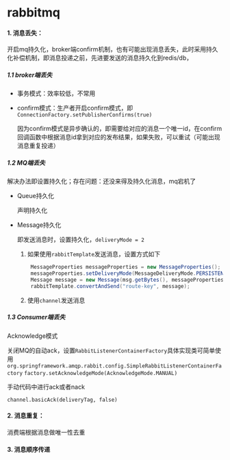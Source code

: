 # rabbitmq
#### 1. 消息丢失：

开启mq持久化，broker端confirm机制，也有可能出现消息丢失，此时采用持久化补偿机制，即消息投递之前，先进要发送的消息持久化到redis/db，

##### 1.1 broker端丢失

* 事务模式：效率较低，不常用

* confirm模式：生产者开启confirm模式，即`ConnectionFactory.setPublisherConfirms(true)`

  因为confirm模式是异步确认的，即需要给对应的消息一个唯一id，在confirm回调函数中根据消息id拿到对应的发布结果，如果失败，可以重试（可能出现消息重复投递）

##### 1.2 MQ端丢失

解决办法即设置持久化；存在问题：还没来得及持久化消息，mq宕机了

* Queue持久化

  声明持久化

* Message持久化

  即发送消息时，设置持久化，`deliveryMode = 2`

  1. 如果使用`rabbitTemplate`发送消息，设置方式如下

     ```java
      MessageProperties messageProperties = new MessageProperties();
      messageProperties.setDeliveryMode(MessageDeliveryMode.PERSISTENT);
      Message message = new Message(msg.getBytes(), messageProperties);
      rabbitTemplate.convertAndSend("route-key", message);
     ```

  2. 使用`channel`发送消息

     

##### 1.3 Consumer端丢失

Acknowledge模式

关闭MQ的自动ack，设置`RabbitListenerContainerFactory`具体实现类可简单使用`org.springframework.amqp.rabbit.config.SimpleRabbitListenerContainerFactory` `factory.setAcknowledgeMode(AcknowledgeMode.MANUAL)`

手动代码中进行ack或者nack

`channel.basicAck(deliveryTag, false)`

#### 2. 消息重复：

消费端根据消息做唯一性去重

#### 3. 消息顺序传递





